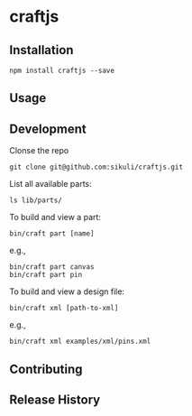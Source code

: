 craftjs
=======

## Installation

	npm install craftjs --save

## Usage


## Development

Clonse the repo

	git clone git@github.com:sikuli/craftjs.git

List all available parts:

	ls lib/parts/

To build and view a part:

	bin/craft part [name]

e.g.,

	bin/craft part canvas
	bin/craft part pin


To build and view a design file:

	bin/craft xml [path-to-xml]

e.g.,

	bin/craft xml examples/xml/pins.xml


## Contributing


## Release History